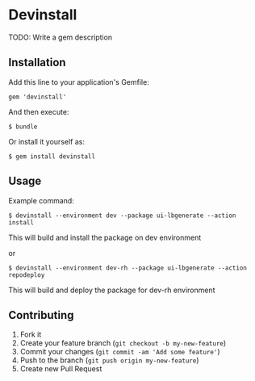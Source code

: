 # Devinstall

TODO: Write a gem description

## Installation

Add this line to your application's Gemfile:

    gem 'devinstall'

And then execute:

    $ bundle

Or install it yourself as:

    $ gem install devinstall

## Usage

Example command:

    $ devinstall --environment dev --package ui-lbgenerate --action install
 
This will build and install the package on dev environment

or

    $ devinstall --environment dev-rh --package ui-lbgenerate --action repodeploy

This will build and deploy the package for dev-rh environment

## Contributing

1. Fork it
2. Create your feature branch (`git checkout -b my-new-feature`)
3. Commit your changes (`git commit -am 'Add some feature'`)
4. Push to the branch (`git push origin my-new-feature`)
5. Create new Pull Request
